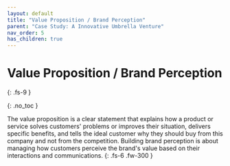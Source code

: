 ```yaml
---
layout: default
title: "Value Proposition / Brand Perception"
parent: "Case Study: A Innovative Umbrella Venture"
nav_order: 5
has_children: true
---
```


# Value Proposition / Brand Perception
{: .fs-9 }

{: .no_toc }


The value proposition is a clear statement that explains how a product or service solves 
customers' problems or improves their situation, delivers specific benefits, and tells 
the ideal customer why they should buy from this company and not from the competition. 
Building brand perception is about managing how customers perceive the brand's value 
based on their interactions and communications.
{: .fs-6 .fw-300 }
